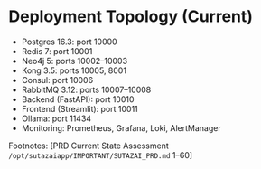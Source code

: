 # Deployment Topology (Current)

- Postgres 16.3: port 10000
- Redis 7: port 10001
- Neo4j 5: ports 10002–10003
- Kong 3.5: ports 10005, 8001
- Consul: port 10006
- RabbitMQ 3.12: ports 10007–10008
- Backend (FastAPI): port 10010
- Frontend (Streamlit): port 10011
- Ollama: port 11434
- Monitoring: Prometheus, Grafana, Loki, AlertManager

Footnotes: [PRD Current State Assessment `/opt/sutazaiapp/IMPORTANT/SUTAZAI_PRD.md` 1–60]
